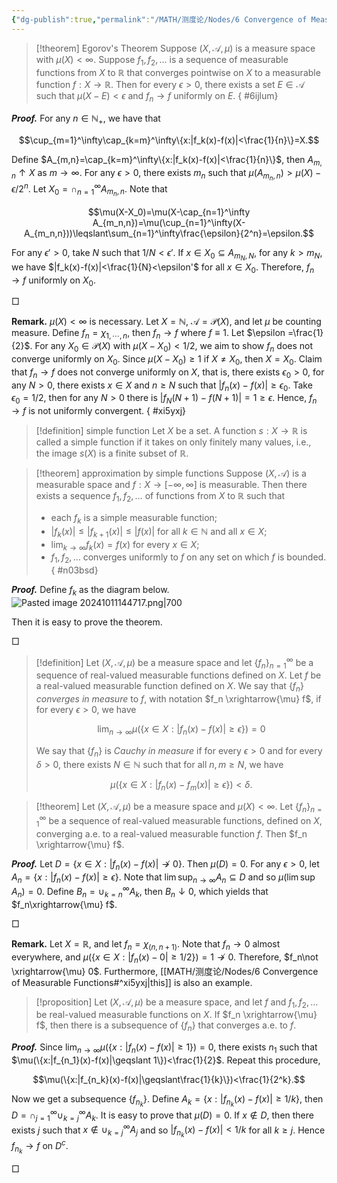 ```yaml
---
{"dg-publish":true,"permalink":"/MATH/测度论/Nodes/6 Convergence of Measurable Functions/","dgPassFrontmatter":true}
---
```




> [!theorem] Egorov's Theorem 
> Suppose $(X, \mathcal{A}, \mu)$ is a measure space with $\mu(X)<\infty$. Suppose $f_1, f_2, \ldots$ is a sequence of measurable functions from $X$ to $\mathbb{R}$ that converges pointwise on $X$ to a measurable function $f: X \rightarrow \mathbb{R}$. Then for every $\epsilon>0$, there exists a set $E \in \mathcal{A}$ such that $\mu(X-E)<\epsilon$ and $f_n \rightarrow f$ uniformly on $E$.
{ #6ijlum}


**_Proof._**
For any $n\in \mathbb{N}_{+}$, we have that 

$$\cup_{m=1}^\infty\cap_{k=m}^\infty\{x:|f_k(x)-f(x)|<\frac{1}{n}\}=X.$$

Define $A_{m,n}=\cap_{k=m}^\infty\{x:|f_k(x)-f(x)|<\frac{1}{n}\}$, then $A_{m,n}\uparrow X$ as $m\to\infty$. For any $\epsilon>0$, there exists $m_n$ such that $\mu(A_{m_n,n})>\mu(X)-{\epsilon}/{2^n}$. Let $X_0=\cap_{n=1}^\infty A_{m_n,n}$. Note that

$$\mu(X-X_0)=\mu(X-\cap_{n=1}^\infty A_{m_n,n})=\mu(\cup_{n=1}^\infty(X-A_{m_n,n}))\leqslant\sum_{n=1}^\infty\frac{\epsilon}{2^n}=\epsilon.$$

For any $\epsilon'>0$, take $N$ such that $1/N<\epsilon'$. If $x\in X_0\subseteq A_{m_N,N}$, for any $k>m_N$, we have $|f_k(x)-f(x)|<\frac{1}{N}<\epsilon'$ for all $x\in X_0$. Therefore, $f_n\to f$ uniformly on $X_0$.
<p align="left">□</p>


**Remark.** $\mu(X)<\infty$ is necessary. Let $X=\mathbb{N}$, $\mathcal{A}=\mathcal{P}(X)$, and let $\mu$ be counting measure. Define $f_n=\chi_{1,\cdots,n}$, then $f_n\to f$ where $f\equiv 1$. Let $\epsilon =\frac{1}{2}$. For any $X_0\in \mathcal{P}(X)$ with $\mu(X-X_0)<1/2$, we aim to show $f_n$ does not converge uniformly on $X_0$. Since $\mu(X-X_0)\geqslant 1$ if $X\neq X_0$, then $X=X_0$. Claim that $f_n\to f$ does not converge uniformly on $X$, that is, there exists $\epsilon_0>0$, for any $N>0$, there exists $x\in X$ and $n\geqslant N$ such that $|f_n(x)-f(x)|\geqslant\epsilon_0$. Take $\epsilon_0=1/2$, then for any $N>0$ there is $|f_N(N+1)-f(N+1)|=1\geqslant\epsilon$. Hence, $f_n\to f$ is not uniformly convergent. 
{ #xi5yxj}


> [!definition] simple function
> Let $X$ be a set. A function $s: X \rightarrow \mathbb{R}$ is called a simple function if it takes on only finitely many values, i.e., the image $s(X)$ is a finite subset of $\mathbb{R}$.

> [!theorem] approximation by simple functions
> Suppose $(X, \mathcal{A})$ is a measurable space and $f: X \rightarrow[-\infty, \infty]$ is measurable. Then there exists a sequence $f_1, f_2, \ldots$ of functions from $X$ to $\mathbb{R}$ such that
> - each $f_k$ is a simple measurable function;
> - $\left|f_k(x)\right| \leq\left|f_{k+1}(x)\right| \leq|f(x)|$ for all $k \in \mathbb{N}$ and all $x \in X$;
> - $\lim _{k \rightarrow \infty} f_k(x)=f(x)$ for every $x \in X$;
> - $f_1, f_2, \ldots$ converges uniformly to $f$ on any set on which $f$ is bounded.
{ #n03bsd}


**_Proof._**
Define $f_k$ as the diagram below.![Pasted image 20241011144717.png|700](/img/user/%E9%99%84%E4%BB%B6/Pasted%20image%2020241011144717.png)

Then it is easy to prove the theorem. 
<p align="left">□</p>


> [!definition]
> Let $(X, \mathcal{A}, \mu)$ be a measure space and let $\left\{f_n\right\}_{n=1}^{\infty}$ be a sequence of real-valued measurable functions defined on $X$. Let $f$ be a real-valued measurable function defined on $X$. We say that $\left\{f_n\right\}$ *converges in measure* to $f$, with notation $f_n \xrightarrow{\mu} f$, if for every $\epsilon>0$, we have
> 
> $$
> \lim _{n \rightarrow \infty} \mu\left(\left\{x \in X:\left|f_n(x)-f(x)\right| \geq \epsilon\right\}\right)=0
> $$
> 
> We say that $\left\{f_n\right\}$ is *Cauchy in measure* if for every $\epsilon>0$ and for every $\delta>0$, there exists $N \in \mathbb{N}$ such that for all $n, m \geq N$, we have
> 
> $$
> \mu\left(\left\{x \in X:\left|f_n(x)-f_m(x)\right| \geq \epsilon\right\}\right)<\delta .
> $$


> [!theorem]
> Let $(X, \mathcal{A}, \mu)$ be a measure space and $\mu(X)<\infty$. Let $\left\{f_n\right\}_{n=1}^{\infty}$ be a sequence of real-valued measurable functions, defined on $X$, converging a.e. to a real-valued measurable function $f$. Then $f_n \xrightarrow{\mu} f$.

**_Proof._**
Let $D=\{x\in X:|f_n(x)-f(x)|\not\to 0\}$. Then $\mu(D)=0$. For any $\epsilon>0$, let $A_n=\{x:|f_n(x)-f(x)|\geqslant\epsilon\}$. Note that $\lim\sup_{n\to\infty}A_n\subseteq D$ and so $\mu(\lim\sup A_n)=0$. Define $B_n=\cup_{k=n}^\infty A_k$, then $B_n\downarrow 0$, which yields that $f_n\xrightarrow{\mu} f$.
<p align="left">□</p>


**Remark.** Let $X=\mathbb{R}$, and let $f_n=\chi_{(n,n+1)}$. Note that $f_n\to 0$ almost everywhere, and $\mu(\{x\in X:|f_{n}(x)-0|\geqslant 1/2\})=1\not\to 0$. Therefore, $f_n\not \xrightarrow{\mu} 0$. Furthermore, [[MATH/测度论/Nodes/6 Convergence of Measurable Functions#^xi5yxj\|this]] is also an example.


> [!proposition]
> Let $(X, \mathcal{A}, \mu)$ be a measure space, and let $f$ and $f_1, f_2, \ldots$ be real-valued measurable functions on $X$. If $f_n \xrightarrow{\mu} f$, then there is a subsequence of $\left\{f_n\right\}$ that converges a.e. to $f$.

**_Proof._**
Since $\lim_{n\to\infty}\mu(\{x:|f_n(x)-f(x)|\geqslant 1\})=0$, there exists $n_1$ such that $\mu(\{x:|f_{n_1}(x)-f(x)|\geqslant 1\})<\frac{1}{2}$. Repeat this procedure, 

$$\mu(\{x:|f_{n_k}(x)-f(x)|\geqslant\frac{1}{k}\})<\frac{1}{2^k}.$$

Now we get a subsequence $\{f_{n_k}\}$. Define $A_k=\{x:|f_{n_k}(x)-f(x)|\geqslant 1/k\}$, then $D=\cap_{j=1}^\infty\cup_{k=j}^\infty A_k$. It is easy to prove that $\mu(D)=0$. If $x\not\in D$, then there exists $j$ such that $x\not\in \cup_{k=j}^\infty A_j$ and so $|f_{n_k}(x)-f(x)|<1/k$ for all $k\geqslant j$. Hence $f_{n_k}\to f$ on $D^c$. 
<p align="left">□</p>
